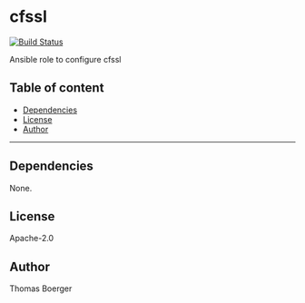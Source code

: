 # cfssl

[![Build Status](https://cloud.drone.io/api/badges/rolehippie/cfssl/status.svg)](https://cloud.drone.io/rolehippie/cfssl)

Ansible role to configure cfssl

## Table of content

* [Dependencies](#dependencies)
* [License](#license)
* [Author](#author)

---

## Dependencies

None.

## License

Apache-2.0

## Author

Thomas Boerger
